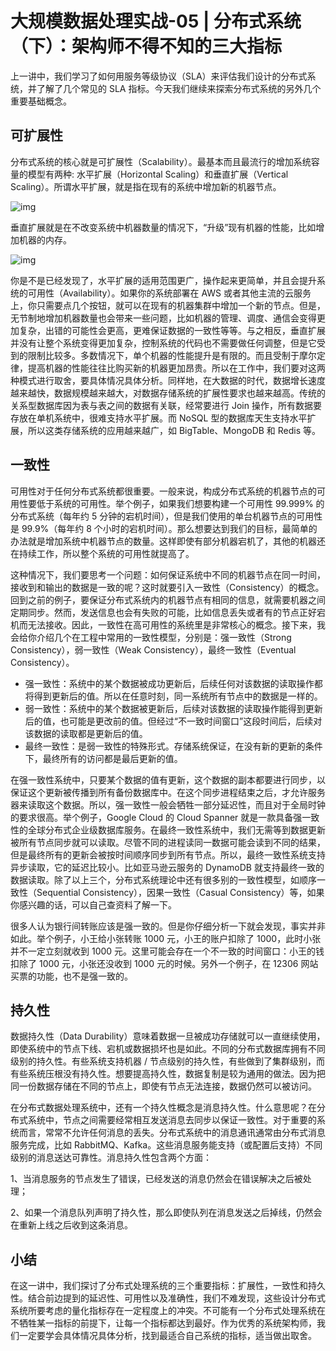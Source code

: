 # 大规模数据处理实战-05 | 分布式系统（下）：架构师不得不知的三大指标

上一讲中，我们学习了如何用服务等级协议（SLA）来评估我们设计的分布式系统，并了解了几个常见的 SLA 指标。今天我们继续来探索分布式系统的另外几个重要基础概念。

## 可扩展性

分布式系统的核心就是可扩展性（Scalability）。最基本而且最流行的增加系统容量的模型有两种: 水平扩展（Horizontal Scaling）和垂直扩展（Vertical Scaling）。所谓水平扩展，就是指在现有的系统中增加新的机器节点。

![img](https://static001.geekbang.org/resource/image/2f/4b/2fed13c9e11ae3c72d1b0b66809c3f4b.jpg)

垂直扩展就是在不改变系统中机器数量的情况下，“升级”现有机器的性能，比如增加机器的内存。

![img](https://static001.geekbang.org/resource/image/75/01/75ca153b40ff6db8b424399cb7d3a601.jpg)

你是不是已经发现了，水平扩展的适用范围更广，操作起来更简单，并且会提升系统的可用性（Availability）。如果你的系统部署在 AWS 或者其他主流的云服务上，你只需要点几个按钮，就可以在现有的机器集群中增加一个新的节点。但是，无节制地增加机器数量也会带来一些问题，比如机器的管理、调度、通信会变得更加复杂，出错的可能性会更高，更难保证数据的一致性等等。与之相反，垂直扩展并没有让整个系统变得更加复杂，控制系统的代码也不需要做任何调整，但是它受到的限制比较多。多数情况下，单个机器的性能提升是有限的。而且受制于摩尔定律，提高机器的性能往往比购买新的机器更加昂贵。所以在工作中，我们要对这两种模式进行取舍，要具体情况具体分析。同样地，在大数据的时代，数据增长速度越来越快，数据规模越来越大，对数据存储系统的扩展性要求也越来越高。传统的关系型数据库因为表与表之间的数据有关联，经常要进行 Join 操作，所有数据要存放在单机系统中，很难支持水平扩展。而 NoSQL 型的数据库天生支持水平扩展，所以这类存储系统的应用越来越广，如 BigTable、MongoDB 和 Redis 等。

## 一致性

可用性对于任何分布式系统都很重要。一般来说，构成分布式系统的机器节点的可用性要低于系统的可用性。举个例子，如果我们想要构建一个可用性 99.999% 的分布式系统（每年约 5 分钟的宕机时间），但是我们使用的单台机器节点的可用性是 99.9%（每年约 8 个小时的宕机时间）。那么想要达到我们的目标，最简单的办法就是增加系统中机器节点的数量。这样即使有部分机器宕机了，其他的机器还在持续工作，所以整个系统的可用性就提高了。

这种情况下，我们要思考一个问题：如何保证系统中不同的机器节点在同一时间，接收到和输出的数据是一致的呢？这时就要引入一致性（Consistency）的概念。回到之前的例子，要保证分布式系统内的机器节点有相同的信息，就需要机器之间定期同步。然而，发送信息也会有失败的可能，比如信息丢失或者有的节点正好宕机而无法接收。因此，一致性在高可用性的系统里是非常核心的概念。接下来，我会给你介绍几个在工程中常用的一致性模型，分别是：强一致性（Strong Consistency），弱一致性（Weak Consistency），最终一致性（Eventual Consistency）。

- 强一致性：系统中的某个数据被成功更新后，后续任何对该数据的读取操作都将得到更新后的值。所以在任意时刻，同一系统所有节点中的数据是一样的。
- 弱一致性：系统中的某个数据被更新后，后续对该数据的读取操作能得到更新后的值，也可能是更改前的值。但经过“不一致时间窗口”这段时间后，后续对该数据的读取都是更新后的值。
- 最终一致性：是弱一致性的特殊形式。存储系统保证，在没有新的更新的条件下，最终所有的访问都是最后更新的值。

在强一致性系统中，只要某个数据的值有更新，这个数据的副本都要进行同步，以保证这个更新被传播到所有备份数据库中。在这个同步进程结束之后，才允许服务器来读取这个数据。所以，强一致性一般会牺牲一部分延迟性，而且对于全局时钟的要求很高。举个例子，Google Cloud 的 Cloud Spanner 就是一款具备强一致性的全球分布式企业级数据库服务。在最终一致性系统中，我们无需等到数据更新被所有节点同步就可以读取。尽管不同的进程读同一数据可能会读到不同的结果，但是最终所有的更新会被按时间顺序同步到所有节点。所以，最终一致性系统支持异步读取，它的延迟比较小。比如亚马逊云服务的 DynamoDB 就支持最终一致的数据读取。除了以上三个，分布式系统理论中还有很多别的一致性模型，如顺序一致性（Sequential Consistency），因果一致性（Casual Consistency）等，如果你感兴趣的话，可以自己查资料了解一下。

很多人认为银行间转账应该是强一致的。但是你仔细分析一下就会发现，事实并非如此。举个例子，小王给小张转账 1000 元，小王的账户扣除了 1000，此时小张并不一定立刻就收到 1000 元。这里可能会存在一个不一致的时间窗口：小王的钱扣除了 1000 元，小张还没收到 1000 元的时候。另外一个例子，在 12306 网站买票的功能，也不是强一致的。

## 持久性

数据持久性（Data Durability）意味着数据一旦被成功存储就可以一直继续使用，即使系统中的节点下线、宕机或数据损坏也是如此。不同的分布式数据库拥有不同级别的持久性。有些系统支持机器 / 节点级别的持久性，有些做到了集群级别，而有些系统压根没有持久性。想要提高持久性，数据复制是较为通用的做法。因为把同一份数据存储在不同的节点上，即使有节点无法连接，数据仍然可以被访问。

在分布式数据处理系统中，还有一个持久性概念是消息持久性。什么意思呢？在分布式系统中，节点之间需要经常相互发送消息去同步以保证一致性。对于重要的系统而言，常常不允许任何消息的丢失。分布式系统中的消息通讯通常由分布式消息服务完成，比如 RabbitMQ、Kafka。这些消息服务能支持（或配置后支持）不同级别的消息送达可靠性。消息持久性包含两个方面：

1、当消息服务的节点发生了错误，已经发送的消息仍然会在错误解决之后被处理；

2、如果一个消息队列声明了持久性，那么即使队列在消息发送之后掉线，仍然会在重新上线之后收到这条消息。

## 小结

在这一讲中，我们探讨了分布式处理系统的三个重要指标：扩展性，一致性和持久性。结合前边提到的延迟性、可用性以及准确性，我们不难发现，这些设计分布式系统所要考虑的量化指标存在一定程度上的冲突。不可能有一个分布式处理系统在不牺牲某一指标的前提下，让每一个指标都达到最好。作为优秀的系统架构师，我们一定要学会具体情况具体分析，找到最适合自己系统的指标，适当做出取舍。